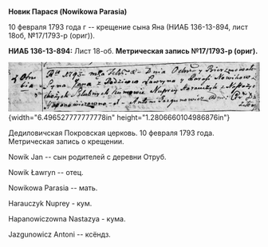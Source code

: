 **Новик Парася (Nowikowa Parasia)**

10 февраля 1793 года г -- крещение сына Яна (НИАБ 136-13-894, лист 18об,
№17/1793-р (ориг)).

**НИАБ 136-13-894:** Лист 18-об. **Метрическая запись №17/1793-р
(ориг).**

![](./media/9d0462e5ccea592be960677c95de7b9b3d1ffcb5.png){width="6.496527777777778in"
height="1.2806660104986876in"}

Дедиловичская Покровская церковь. 10 февраля 1793 года. Метрическая
запись о крещении.

Nowik Jan -- сын родителей с деревни Отруб.

Nowik Ławryn -- отец.

Nowikowa Parasia -- мать.

Harauczyk Nuprey - кум.

Hapanowiczowna Nastazya - кума.

Jazgunowicz Antoni -- ксёндз.
